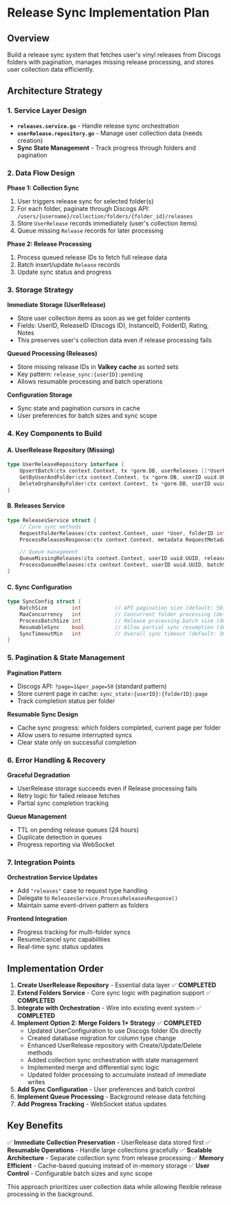 # Release Sync Implementation Plan

## Overview
Build a release sync system that fetches user's vinyl releases from Discogs folders with pagination, manages missing release processing, and stores user collection data efficiently.

## Architecture Strategy

### 1. **Service Layer Design**
- **`releases.service.go`** - Handle release sync orchestration
- **`userRelease.repository.go`** - Manage user collection data (needs creation)
- **Sync State Management** - Track progress through folders and pagination

### 2. **Data Flow Design**

**Phase 1: Collection Sync**
1. User triggers release sync for selected folder(s)
2. For each folder, paginate through Discogs API: `/users/{username}/collection/folders/{folder_id}/releases`
3. Store `UserRelease` records immediately (user's collection items)
4. Queue missing `Release` records for later processing

**Phase 2: Release Processing**
1. Process queued release IDs to fetch full release data
2. Batch insert/update `Release` records
3. Update sync status and progress

### 3. **Storage Strategy**

**Immediate Storage (UserRelease)**
- Store user collection items as soon as we get folder contents
- Fields: UserID, ReleaseID (Discogs ID), InstanceID, FolderID, Rating, Notes
- This preserves user's collection data even if release processing fails

**Queued Processing (Releases)**
- Store missing release IDs in **Valkey cache** as sorted sets
- Key pattern: `release_sync:{userID}:pending`
- Allows resumable processing and batch operations

**Configuration Storage**
- Sync state and pagination cursors in cache
- User preferences for batch sizes and sync scope

### 4. **Key Components to Build**

#### A. **UserRelease Repository** (Missing)
```go
type UserReleaseRepository interface {
    UpsertBatch(ctx context.Context, tx *gorm.DB, userReleases []*UserRelease) error
    GetByUserAndFolder(ctx context.Context, tx *gorm.DB, userID uuid.UUID, folderID int) ([]*UserRelease, error)
    DeleteOrphansByFolder(ctx context.Context, tx *gorm.DB, userID uuid.UUID, folderID int, keepInstanceIDs []int) error
}
```

#### B. **Releases Service**
```go
type ReleasesService struct {
    // Core sync methods
    RequestFolderReleases(ctx context.Context, user *User, folderID int, page int) (string, error)
    ProcessReleasesResponse(ctx context.Context, metadata RequestMetadata, responseData map[string]any) error

    // Queue management
    QueueMissingReleases(ctx context.Context, userID uuid.UUID, releaseIDs []int64) error
    ProcessQueuedReleases(ctx context.Context, userID uuid.UUID, batchSize int) error
}
```

#### C. **Sync Configuration**
```go
type SyncConfig struct {
    BatchSize        int           // API pagination size (default: 50)
    MaxConcurrency   int           // Concurrent folder processing (default: 2)
    ProcessBatchSize int           // Release processing batch size (default: 20)
    ResumableSync    bool          // Allow partial sync resumption (default: true)
    SyncTimeoutMin   int           // Overall sync timeout (default: 30)
}
```

### 5. **Pagination & State Management**

**Pagination Pattern**
- Discogs API: `?page=1&per_page=50` (standard pattern)
- Store current page in cache: `sync_state:{userID}:{folderID}:page`
- Track completion status per folder

**Resumable Sync Design**
- Cache sync progress: which folders completed, current page per folder
- Allow users to resume interrupted syncs
- Clear state only on successful completion

### 6. **Error Handling & Recovery**

**Graceful Degradation**
- UserRelease storage succeeds even if Release processing fails
- Retry logic for failed release fetches
- Partial sync completion tracking

**Queue Management**
- TTL on pending release queues (24 hours)
- Duplicate detection in queues
- Progress reporting via WebSocket

### 7. **Integration Points**

**Orchestration Service Updates**
- Add `"releases"` case to request type handling
- Delegate to `ReleasesService.ProcessReleasesResponse()`
- Maintain same event-driven pattern as folders

**Frontend Integration**
- Progress tracking for multi-folder syncs
- Resume/cancel sync capabilities
- Real-time sync status updates

## Implementation Order

1. **Create UserRelease Repository** - Essential data layer ✅ **COMPLETED**
2. **Extend Folders Service** - Core sync logic with pagination support ✅ **COMPLETED**
3. **Integrate with Orchestration** - Wire into existing event system ✅ **COMPLETED**
4. **Implement Option 2: Merge Folders 1+ Strategy** ✅ **COMPLETED**
   - Updated UserConfiguration to use Discogs folder IDs directly
   - Created database migration for column type change
   - Enhanced UserRelease repository with Create/Update/Delete methods
   - Added collection sync orchestration with state management
   - Implemented merge and differential sync logic
   - Updated folder processing to accumulate instead of immediate writes
5. **Add Sync Configuration** - User preferences and batch control
6. **Implement Queue Processing** - Background release data fetching
7. **Add Progress Tracking** - WebSocket status updates

## Key Benefits

✅ **Immediate Collection Preservation** - UserRelease data stored first
✅ **Resumable Operations** - Handle large collections gracefully
✅ **Scalable Architecture** - Separate collection sync from release processing
✅ **Memory Efficient** - Cache-based queuing instead of in-memory storage
✅ **User Control** - Configurable batch sizes and sync scope

This approach prioritizes user collection data while allowing flexible release processing in the background.